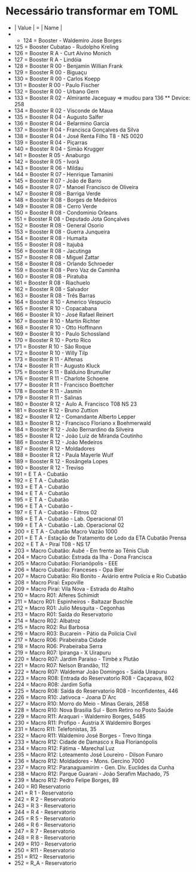 # Necessário transformar em TOML

* | Value | = | Name | 
* - 124 = Booster - Waldemiro Jose Borges <br />
* 125 = Booster Cubatao - Rudolpho Kreling <br />
* 126 = Booster R A - Curt Alvino Monich <br />
* 127 = Booster R A - Lind&oacute;ia 
* 128 = Booster R 00 - Benjamin Willian Frank 
* 129 = Booster R 00 - Bigua&ccedil;u 
* 130 = Booster R 00 - Carlos Koepp 
* 131 = Booster R 00 - Paulo Fischer 
* 132 = Booster R 00 - Urbano Gern 
* 133 = Booster R 02 - Almirante Jaceguay => mudou para 136
** Device: 258 
* 134 = Booster R 02 - Visconde de Maua 
* 135 = Booster R 04 - Augusto Salfer 
* 136 = Booster R 04 - Belarmino Garcia 
* 137 = Booster R 04 - Francisca Gon&ccedil;alves da Silva 
* 138 = Booster R 04 - Jos&eacute; Renta Filho T8 - NS 0020
* 139 = Booster R 04 - Pi&ccedil;arras 
* 140 = Booster R 04 - Sim&atilde;o Krugger 
* 141 = Booster R 05 - Anaburgo 
* 142 = Booster R 05 - Ivor&atilde; 
* 143 = Booster R 06 - Mildau 
* 144 = Booster R 07 - Henrique Tamanini 
* 145 = Booster R 07 - Jo&atilde;o de Barro 
* 146 = Booster R 07 - Manoel Francisco de Oliveira 
* 147 = Booster R 08 - Barriga Verde 
* 148 = Booster R 08 - Borges de Medeiros 
* 149 = Booster R 08 - Cerro Verde 
* 150 = Booster R 08 - Condominio Orleans 
* 151 = Booster R 08 - Deputado Jota Gon&ccedil;alves 
* 152 = Booster R 08 - General Osorio 
* 153 = Booster R 08 - Guerra Junqueira 
* 154 = Booster R 08 - Humaita 
* 155 = Booster R 08 - Itajub&aacute; 
* 156 = Booster R 08 - Jacutinga 
* 157 = Booster R 08 - Miguel Zattar 
* 158 = Booster R 08 - Orlando Schroeder 
* 159 = Booster R 08 - Pero Vaz de Caminha 
* 160 = Booster R 08 - Piratuba 
* 161 = Booster R 08 - Riachuelo 
* 162 = Booster R 08 - Salvador 
* 163 = Booster R 08 - Tr&ecirc;s Barras 
* 164 = Booster R 10 - Americo Vespucio 
* 165 = Booster R 10 - Copacabana 
* 166 = Booster R 10 - Jos&eacute; Rafael Reinert 
* 167 = Booster R 10 - Martin Richter 
* 168 = Booster R 10 - Otto Hoffmann 
* 169 = Booster R 10 - Paulo Schossland 
* 170 = Booster R 10 - Porto Rico 
* 171 = Booster R 10 - S&atilde;o Roque 
* 172 = Booster R 10 - Willy Tilp 
* 173 = Booster R 11 - Alfenas 
* 174 = Booster R 11 - Augusto Kluck 
* 175 = Booster R 11 - Balduino Brumuller 
* 176 = Booster R 11 - Charlote Schoene 
* 177 = Booster R 11 - Francisco Boettcher 
* 178 = Booster R 11 - Jasmin 
* 179 = Booster R 11 - Salinas 
* 180 = Booster R 12 - Aulo A. Francisco T08 NS 23
* 181 = Booster R 12 - Bruno Zuttion 
* 182 = Booster R 12 - Comandante Alberto Lepper 
* 183 = Booster R 12 - Francisco Floriano x Boehmerwald 
* 184 = Booster R 12 - Jo&atilde;o Bernardino da Silveira 
* 185 = Booster R 12 - Jo&atilde;o Luiz de Miranda Coutinho
* 186 = Booster R 12 - Jo&atilde;o Medeiros 
* 187 = Booster R 12 - Moldadores 
* 188 = Booster R 12 - Paula Mayerle Wulf 
* 189 = Booster R 12 - Ros&acirc;ngela Lopes 
* 190 = Booster R 12 - Treviso 
* 191 = E T A - Cubat&atilde;o 
* 192 = E T A - Cubat&atilde;o 
* 193 = E T A - Cubat&atilde;o 
* 194 = E T A - Cubat&atilde;o 
* 195 = E T A - Cubat&atilde;o 
* 196 = E T A - Cubat&atilde;o - 
* 197 = E T A - Cubat&atilde;o - Filtros 02
* 198 = E T A - Cubat&atilde;o - Lab. Operacional 01
* 199 = E T A - Cubat&atilde;o - Lab. Operacional 02
* 200 = E T A - Cubat&atilde;o Macro Vaz&atilde;o 1000 
* 201 = E T A - Esta&ccedil;&atilde;o de Tratamento de Lodo da ETA Cubat&atilde;o Prensa
* 202 = E T A - Pira&iacute; T08 - NS 17
* 203 = Macro Cubat&atilde;o: Aub&eacute; - Em frente ao T&ecirc;nis Club 
* 204 = Macro Cubat&atilde;o: Estrada da Ilha - Dona Francisca 
* 205 = Macro Cubat&atilde;o: Florian&oacute;polis - EEE 
* 206 = Macro Cubat&atilde;o: Franceses - Opa Bier 
* 207 = Macro Cubat&atilde;o: Rio Bonito - Avi&aacute;rio entre Pol&iacute;cia e Rio Cubat&atilde;o 
* 208 = Macro Pira&iacute;: Expoville 
* 209 = Macro Pira&iacute;: Vila Nova - Estrada do Atalho 
* 210 = Macro R01: Alferes Schimidt 
* 211 = Macro R01: Espinheiros - Baltazar Buschle 
* 212 = Macro R01: Julio Mesquita - Cegonhas 
* 213 = Macro R01: Sa&iacute;da do Reservatorio 
* 214 = Macro R02: Albatroz 
* 215 = Macro R02: Rui Barbosa
* 216 = Macro R03: Bucarein - P&aacute;tio da Pol&iacute;cia Civil 
* 217 = Macro R06: Pirabeiraba Cidade 
* 218 = Macro R06: Pirabeiraba Serra 
* 219 = Macro R07: Ipiranga - X Uirapuru 
* 220 = Macro R07: Jardim Para&iacute;so - Timb&eacute; x Plut&atilde;o 
* 221 = Macro R07: Nelson Brand&atilde;o, 112 
* 222 = Macro R07: Waldemar Jo&atilde;o Domingos - Sa&iacute;da Uirapuru
* 223 = Macro R08: Entrada do Reservatorio R08 - Ca&ccedil;apava, 802 
* 224 = Macro R08: Jardim Sofia 
* 225 = Macro R08: Sa&iacute;da do Reservatorio R08 - Inconfidentes, 446 
* 226 = Macro R10: Jativoca - Joana D&acute;Arc 
* 227 = Macro R10: Morro do Meio - Minas Gerais, 2658 
* 228 = Macro R10: Nova Brasilia Sul - Bom Retiro no Posto Sa&uacute;de
* 229 = Macro R11: Araquari - Waldemiro Borges, 5485 
* 230 = Macro R11: Profipo - &Aacute;ustria X Waldemiro Borges 
* 231 = Macro R11: Telefonistas, 35 
* 232 = Macro R11: Waldemiro Jos&eacute; Borges - Trevo Itinga 
* 233 = Macro R12: Cidade de Damasco x Rua Florian&oacute;polis 
* 234 = Macro R12: F&aacute;tima - Marechal Luz 
* 235 = Macro R12: Loteamento Jos&eacute; Loureiro - Dilson Funaro 
* 236 = Macro R12: Moldadores - Mons. Gercino 7000 
* 237 = Macro R12: Paranaguamirim - Gen. Div. Euclides da Cunha 
* 238 = Macro R12: Parque Guarani - Jo&atilde;o Serafim Machado, 75 
* 239 = Macro R12: Pedro Felipe Borges, 89 
* 240 = R0 Reservatorio
* 241 = R 1 - Reservatorio
* 242 = R 2 - Reservatorio
* 243 = R 3 - Reservatorio
* 244 = R 4 - Reservatorio
* 245 = R 5 - Reservatorio
* 246 = R 6 - Reservatorio
* 247 = R 7 - Reservatorio
* 248 = R 8 - Reservatorio
* 249 = R10 - Reservatorio
* 250 = R11 - Reservatorio
* 251 = R12 - Reservatorio
* 252 = R_A - Reservatorio
